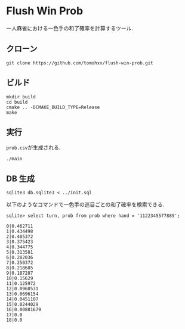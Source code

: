 # Flush Win Prob

一人麻雀における一色手の和了確率を計算するツール.

## クローン

```
git clone https://github.com/tomohxx/flush-win-prob.git
```

## ビルド

```
mkdir build
cd build
cmake .. -DCMAKE_BUILD_TYPE=Release
make
```

## 実行

`prob.csv`が生成される.

```
./main
```

## DB 生成

```
sqlite3 db.sqlite3 < ../init.sql
```

以下のようなコマンドで一色手の巡目ごとの和了確率を検索できる.

```
sqlite> select turn, prob from prob where hand = '1122345577889';
```

```
0|0.462711
1|0.434498
2|0.405372
3|0.375423
4|0.344775
5|0.313581
6|0.282036
7|0.250372
8|0.218685
9|0.187287
10|0.15629
11|0.125972
12|0.0968531
13|0.0696154
14|0.0451107
15|0.0244029
16|0.00881679
17|0.0
18|0.0
```

